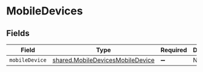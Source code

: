 # MobileDevices


## Fields

| Field                                                                                       | Type                                                                                        | Required                                                                                    | Description                                                                                 |
| ------------------------------------------------------------------------------------------- | ------------------------------------------------------------------------------------------- | ------------------------------------------------------------------------------------------- | ------------------------------------------------------------------------------------------- |
| `mobileDevice`                                                                              | [shared.MobileDevicesMobileDevice](../../../sdk/models/shared/mobiledevicesmobiledevice.md) | :heavy_minus_sign:                                                                          | N/A                                                                                         |